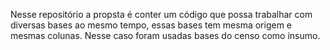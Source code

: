 Nesse repositório a propsta é conter um código que possa trabalhar com diversas bases ao mesmo tempo, essas bases tem mesma origem e mesmas colunas. Nesse caso foram usadas bases do censo como insumo.
